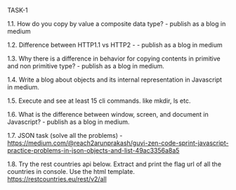 TASK-1

1.1. How do you copy by value a composite data type? - publish as a blog in medium 

1.2. Difference between HTTP1.1 vs HTTP2 - - publish as a blog in medium 

1.3. Why there is a difference in behavior for copying contents in primitive and non primitive type? - publish as a blog in medium. 

1.4. Write a blog about objects and its internal representation in Javascript in medium. 

1.5. Execute and see at least 15 cli commands. like mkdir, ls etc. 

1.6. What is the difference between window, screen, and document in Javascript? - publish as a blog in medium.

1.7. JSON task (solve all the problems) - https://medium.com/@reach2arunprakash/guvi-zen-code-sprint-javascript-practice-problems-in-json-objects-and-list-49ac3356a8a5 

1.8. Try the rest countries api below. Extract and print the flag url of all the countries in console. Use the html template. https://restcountries.eu/rest/v2/all 
